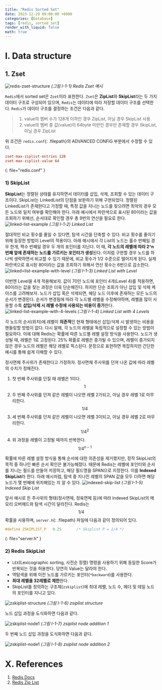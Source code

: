 ```yaml
---
title: "Redis Sorted Set"
date: 2023-12-29 09:00:00 +0900
categories: [Database]
tags: [redis, sorted_set]
render_with_liquid: false
math: true
---
```



# I. Data structure
## 1. Zset
![redis-zset-structure](https://github.com/JeekLee/JeekLee.github.io/assets/72681875/7ab02688-1983-402f-a0d4-3feea33100ed)
_(그림 I-1-1) Redis Zset 예시_

`Redis`에서 sorted set은 `Zset`이라 표현한다.
`Zset`은 **ZipList**와 **SkipList**라는 두 가지 데이터 구조로 구성되어 있으며, `Redis`는 데이터에 따라 저장할 데이터 구조를 선택한다.
`Redis`가 데이터 구조를 결정하는 조건은 다음과 같다.

> 1. value의 멤버 수가 128개 이하인 경우 ZipList, 아닐 경우 SkipList 사용
> 2. value의 멤버 중 값(value)이 64byte 미만인 경우만 존재할 경우 SkipList, 아닐 경우 ZipList

위 조건은 `redis.conf`{: .filepath}의 ADVANCED CONFIG 부분에서 수정할 수 있다.
```conf
zset-max-ziplist-entries 128
zset-max-ziplist-value 64
```
{: file="redis.conf" }

### 1) SkipList
**SkipList**는 정렬된 상태를 유지하면서 데이터를 삽입, 삭제, 조회할 수 있는 데이터 구조이다.
SkipList는 LinkedList의 단점을 보완하기 위해 구현되었다. 정렬된 LinkedList가 존재한다고 가정할 때,
특정 값을 지니는 노드를 찾으려면 최악의 경우 모든 노드와 일치 여부를 확인해야 한다.
아래 예시에서 파란색으로 표시된 80이라는 값을 조회하기 위해선, 순서대로 확인할 경우 총 9번의 연산을 필요로 한다.
![linked-list-example](https://github.com/JeekLee/JeekLee.github.io/assets/72681875/72a5ba96-fdb2-4dac-bd00-c766421881f1)
_(그림 I-1-2) Linked List_

절대적인 비교 횟수를 줄일 수 있다면, 탐색 시간을 단축할 수 있다. 비교 횟수를 줄이기 위해 등장한 방법이 Level의 적용이다.
아래 예시에서 각 List의 노드는 홀수 번째일 경우 한개, 짝수 번째일 경우 두 개의 포인터를 지닌다.
이 때, **각 노드의 레벨에 따라 2^n번째 앞에 존재하는 노드를 가르키는 포인터가 생성**된다.
이처럼 구현할 경우 노드를 하나씩 생략하면서 비교할 수 있기 때문에, 비교 횟수가 1/2 수준으로 떨어지게 된다.
실제 파란색으로 표시된 80이라는 값을 조회하기 위해서 연산 횟수는 6번으로 감소한다.
![linked=list-example-with-level](https://github.com/JeekLee/JeekLee.github.io/assets/72681875/b1e70033-075a-4052-933d-2b722f321f27)
_(그림 I-1-3) Linked List with Level_

이번엔 Level을 4개 적용해보자. 값이 70인 노드에 포인터 4개(Level 4)를 적용하면, 80이라는 값을 찾는 과정은 더욱 단순해진다.
하지만 단순 조회가 아닌 삽입 및 삭제 케이스를 고려해보자. 
노드가 삽입 혹은 삭제되면, 해당 노드 이후에 존재하는 모든 노드의 순서가 변경된다.
순서가 변경됨에 따라 각 노드별 레벨을 수정해야하며, 레벨을 많이 사용할 수록 **삽입/삭제 시 레벨 수정에 사용되는 비용이 증가**한다. 
![linked-list-example-with-4-levels](https://github.com/JeekLee/JeekLee.github.io/assets/72681875/9e57822d-03ed-4844-9ee6-9d6aa590fedc)
_(그림 I-1-4) Linked List with 4 Levels_

각 노드의 순서(위치)에 레벨이 **의존적**인 현재 형태에선 삽입/삭제 시 발생하는 비용을 핸들링할 방법이 없다.
다시 말해, 각 노드의 레벨을 독립적으로 설정할 수 있는 방법이 필요하다. 이에 대해 Redis는 확률에 따른 노드별 레벨 설정 방식을 사용한다.
노드가 생성될 때, 레벨은 1로 고정된다. 25% 확률로 레벨은 증가될 수 있으며, 레벨이 증가되지 않은 경우 노드의 레벨은 해당 레벨로 픽스된다.
문장으로 표현하면 복잡하지만 간단한 예시를 통해 쉽게 이해할 수 있다.

정사면체 주사위가 존재한다고 가정하자. 정사면체 주사위를 던져 나온 값에 따라 레벨의 수치가 정해진다.
1. 첫 번째 주사위를 던질 때 레벨은 1이다. $$1$$
2. 두 번째 주사위를 던져 같은 레벨이 나오면 레벨 2가되고, 아닐 경우 레벨 1로 마무리한다. $$1/4$$
3. 세 번째 주사위를 던져 같은 레벨이 나오면 레벨 3이되고, 아닐 경우 레벨 2로 마무리한다. $$1/4^2$$
4. 위 과정을 레벨이 고정될 때까지 반복한다. $$1/4^{n-1}$$

확률에 따른 레벨 설정 방식을 통해 순서에 대한 의존성을 제거했지만, 정작 SkipList의 목적 중 하나인 빠른 순서 확인은 불가능해졌다.
때문에 Redis는 레벨에 포인터와 순서를 지니는 필드를 만들어 저장하고, 해당 필드명을 SPAN으로 지정한다. 이를 **Indexed SkipList**라 한다.
아래 예시처럼, 탐색 중 지나친 레벨의 SPAN 값을 모두 더하면 해당 노드가 몇 번째에 위치해있는 지 알 수 있다.
![indexed-skip-list](https://github.com/JeekLee/JeekLee.github.io/assets/72681875/c3c4eab2-c4af-4f59-980f-948290ebeeae)
_(그림 I-1-5) Indexed Skip List_

앞서 예시로 든 주사위의 형태(정사면체, 정육면체 등)에 따라 Indexed SkipList의 메모리 오버헤드와 탐색 시간이 달라진다. 
Redis는 $$1/4$$ 확률을 사용하며, `server.h`{: .filepath} 파일에 다음과 같이 정의되어 있다.
```c
#define ZSKIPLIST_P   0.25       /* Skiplist P = 1/4 */
```
{: file="server.h" }

### 2) Redis SkipList
- `LEX`(Lexicographic sorting, 사전순 정렬) 명령을 사용하기 위해 동일한 Score가 반복되는 것을 허용한다. 당연히 Value는 달라야 한다.
- 역탐색을 위해 이전 노드를 가르키는 포인터(`*backward`)를 사용한다.
- **최대 레벨을 32레벨로 제한**한다.
- SkipList를 정의하는 구조체(`zskiplist`)에 최대 레벨, 노드 수, 헤더 및 테일 노드의 포인터를 지니고 있다.

![zskiplist-structure](https://github.com/JeekLee/JeekLee.github.io/assets/72681875/0a1ec4c9-174f-404c-8391-1b8ed1c500e1)
_(그림 I-1-6) zsiplist structure_

노드 삽입 과정을 도식화하면 다음과 같다.

![zskiplist-node1](https://github.com/JeekLee/JeekLee.github.io/assets/72681875/2fcf535d-7ba4-4def-827f-b0e7fd70567e)
_(그림 I-1-7) zsiplist node addition 1_

두 번째 노드 삽입 과정을 도식화하면 다음과 같다.

![zskiplist-node1](https://github.com/JeekLee/JeekLee.github.io/assets/72681875/cc25d026-135e-4188-a98f-16d2f162c40a)
_(그림 I-1-8) zsiplist node addition 2_

# X. References
1. [Redis Docs](https://redis.io/docs/data-types/)
2. [Redis Zip List](https://songhayoung.github.io/2021/06/04/Redis/zset-vs-list/#%EA%B0%9C%EC%9A%94)
